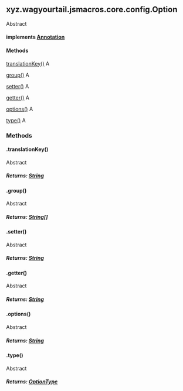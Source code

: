 

xyz.wagyourtail.jsmacros.core.config.Option
-------------------------------------------

Abstract
#### implements [Annotation](https://docs.oracle.com/javase/8/docs/api/index.html?java/lang/annotation/Annotation.html)

#### Methods

[translationKey()](#translationKey-)
A


[group()](#group-)
A


[setter()](#setter-)
A


[getter()](#getter-)
A


[options()](#options-)
A


[type()](#type-)
A



### Methods

#### .translationKey()

Abstract

##### Returns: [String](https://docs.oracle.com/javase/8/docs/api/index.html?java/lang/String.html)



#### .group()

Abstract

##### Returns: [String](https://docs.oracle.com/javase/8/docs/api/index.html?java/lang/String.html)[]



#### .setter()

Abstract

##### Returns: [String](https://docs.oracle.com/javase/8/docs/api/index.html?java/lang/String.html)



#### .getter()

Abstract

##### Returns: [String](https://docs.oracle.com/javase/8/docs/api/index.html?java/lang/String.html)



#### .options()

Abstract

##### Returns: [String](https://docs.oracle.com/javase/8/docs/api/index.html?java/lang/String.html)



#### .type()

Abstract

##### Returns: [OptionType](1.9.2/xyz/wagyourtail/jsmacros/core/config/OptionType.html)





